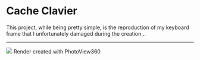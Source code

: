 # Cache Clavier

This project, while being pretty simple, is the reproduction of my keyboard frame that I unfortunately damaged during the creation...

---

<img src=cache-clavier.png>
Render created with PhotoView360